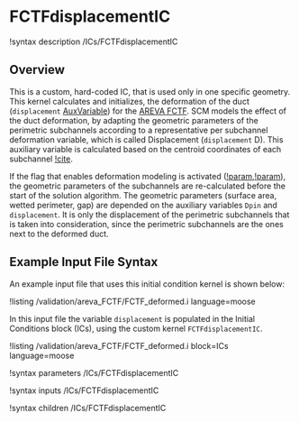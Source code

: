 # FCTFdisplacementIC

!syntax description /ICs/FCTFdisplacementIC

## Overview

<!-- -->

This is a custom, hard-coded IC, that is used only in one specific geometry. This kernel calculates and initializes, the deformation of the duct (`displacement` [AuxVariable](https://mooseframework.inl.gov/syntax/AuxVariables/index.html)) for the [AREVA FCTF](https://www.osti.gov/servlets/purl/1346027/).
SCM models the effect of the duct deformation, by adapting the geometric parameters of the perimetric subchannels according to a representative per subchannel deformation variable,
which is called Displacement (`displacement` D). This auxiliary variable is calculated based on the centroid coordinates of each subchannel [!cite](kyriakopoulos2024validation).

If the flag that enables deformation modeling is activated ([!param](/Problem/QuadSubChannel1PhaseProblem/deformation),[!param](/Problem/TriSubChannel1PhaseProblem/deformation)), the geometric parameters of the subchannels are re-calculated before the start of the solution algorithm.
The geometric parameters (surface area, wetted perimeter, gap) are depended on the auxiliary variables `Dpin` and `displacement`. It is only the displacement of the perimetric
subchannels that is taken into consideration, since the perimetric subchannels are the ones next to the deformed duct.

## Example Input File Syntax

An example input file that uses this initial condition kernel is shown below:

!listing /validation/areva_FCTF/FCTF_deformed.i language=moose

In this input file the variable `displacement` is populated in the Initial Conditions block (ICs), using the custom kernel `FCTFdisplacementIC`.

!listing /validation/areva_FCTF/FCTF_deformed.i block=ICs language=moose

!syntax parameters /ICs/FCTFdisplacementIC

!syntax inputs /ICs/FCTFdisplacementIC

!syntax children /ICs/FCTFdisplacementIC

